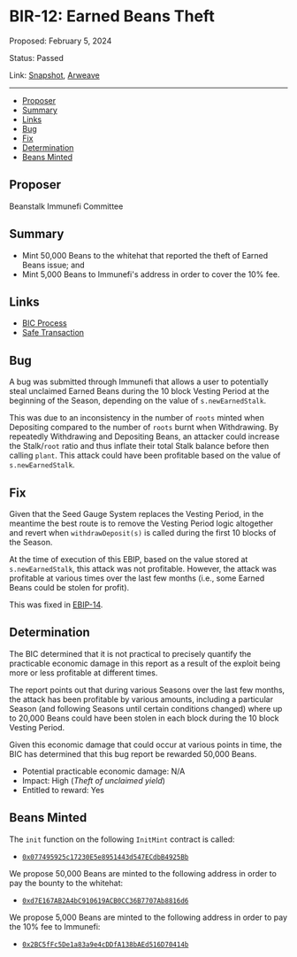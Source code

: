 # BIR-12: Earned Beans Theft

Proposed: February 5, 2024

Status: Passed

Link: [Snapshot](https://snapshot.org/#/beanstalkbugbounty.eth/proposal/0x66b7fa7d5cab3f97f8a685004bf465b8ab603edc55bb9d5b24ea92d64173a50a), [Arweave](https://arweave.net/CSs4__jXKCiuU7KXd5xvZ_vwDLOqqZXW8aFo5o7loTE)

---

- [Proposer](#proposer)
- [Summary](#summary)
- [Links](#links)
- [Bug](#bug)
- [Fix](#fix)
- [Determination](#determination)
- [Beans Minted](#beans-minted)

## Proposer

Beanstalk Immunefi Committee

## Summary

* Mint 50,000 Beans to the whitehat that reported the theft of Earned Beans issue; and
* Mint 5,000 Beans to Immunefi's address in order to cover the 10% fee.

## Links

* [BIC Process](https://docs.bean.money/governance/beanstalk/bic-process)
* [Safe Transaction](https://app.safe.global/transactions/tx?safe=eth:0xa9bA2C40b263843C04d344727b954A545c81D043&id=multisig_0xa9bA2C40b263843C04d344727b954A545c81D043_0xa7f7da59294dc0ceb17e973f24bf7de446a4f54edd0fc5b8e514c487c4cb47d3)

## Bug

A bug was submitted through Immunefi that allows a user to potentially steal unclaimed Earned Beans during the 10 block Vesting Period at the beginning of the Season, depending on the value of `s.newEarnedStalk`. 

This was due to an inconsistency in the number of `roots` minted when Depositing compared to the number of `roots` burnt when Withdrawing. By repeatedly Withdrawing and Depositing Beans, an attacker could increase the Stalk/`root` ratio and thus inflate their total Stalk balance before then calling `plant`. This attack could have been profitable based on the value of `s.newEarnedStalk`.

## Fix

Given that the Seed Gauge System replaces the Vesting Period, in the meantime the best route is to remove the Vesting Period logic altogether and revert when `withdrawDeposit(s)` is called during the first 10 blocks of the Season. 

At the time of execution of this EBIP, based on the value stored at `s.newEarnedStalk`, this attack was not profitable. However, the attack was profitable at various times over the last few months (i.e., some Earned Beans could be stolen for profit).

This was fixed in [EBIP-14](https://github.com/BeanstalkFarms/Beanstalk/pull/762).

## Determination

The BIC determined that it is not practical to precisely quantify the practicable economic damage in this report as a result of the exploit being more or less profitable at different times.

The report points out that during various Seasons over the last few months, the attack has been profitable by various amounts, including a particular Season (and following Seasons until certain conditions changed) where up to 20,000 Beans could have been stolen in each block during the 10 block Vesting Period.

Given this economic damage that could occur at various points in time, the BIC has determined that this bug report be rewarded 50,000 Beans.

* Potential practicable economic damage: N/A
* Impact: High (_Theft of unclaimed yield_)
* Entitled to reward: Yes

## Beans Minted

The `init` function on the following `InitMint` contract is called:
* [`0x077495925c17230E5e8951443d547ECdbB4925Bb`](https://etherscan.io/address/0x077495925c17230E5e8951443d547ECdbB4925Bb#code)

We propose 50,000 Beans are minted to the following address in order to pay the bounty to the whitehat:
* [`0xd7E167AB2A4bC910619ACB0CC36B7707Ab8816d6`](https://etherscan.io/address/0xd7E167AB2A4bC910619ACB0CC36B7707Ab8816d6)

We propose 5,000 Beans are minted to the following address in order to pay the 10% fee to Immunefi:
* [`0x2BC5fFc5De1a83a9e4cDDfA138bAEd516D70414b`](https://etherscan.io/address/0x2BC5fFc5De1a83a9e4cDDfA138bAEd516D70414b)
